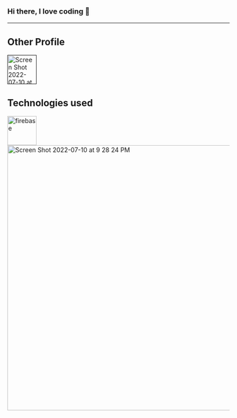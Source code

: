### Hi there, I love coding 👋
<hr>

## Other Profile

<a href="">
<img width="66" alt="Screen Shot 2022-07-10 at 9 18 36 PM" src="https://user-images.githubusercontent.com/99110345/178171664-85562968-245c-4ee6-b7d7-b35cfb2b6f17.png"></a>

## Technologies used 
<img width="66" height="66" display="inline" alt="firebase" src="https://firebase.google.com/static/images/brand-guidelines/logo-logomark.png" >
<img width="600" alt="Screen Shot 2022-07-10 at 9 28 24 PM" src="https://user-images.githubusercontent.com/99110345/178172160-3bc7c29a-4f4b-4d00-9636-1b65ed31234c.png">




<!--
**BISrat3/BISrat3** is a ✨ _special_ ✨ repository because its `README.md` (this file) appears on your GitHub profile.

Here are some ideas to get you started:

- 🔭 I’m currently working on ...
- 🌱 I’m currently learning ...
- 👯 I’m looking to collaborate on ...
- 🤔 I’m looking for help with ...
- 💬 Ask me about ...
- 📫 How to reach me: ...
- 😄 Pronouns: ...
- ⚡ Fun fact: ...
-->
